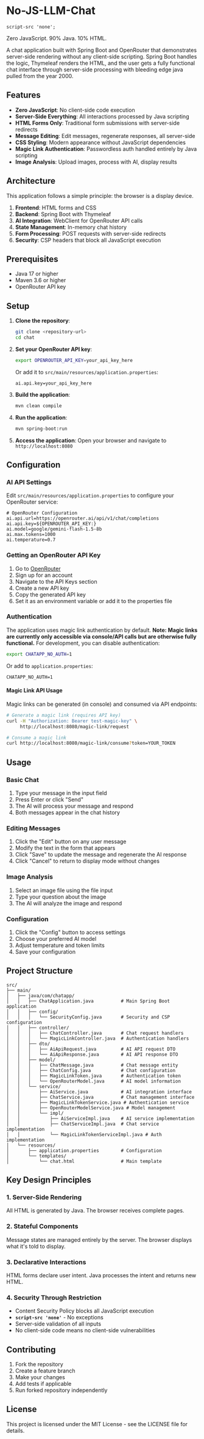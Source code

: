 # No-JS-LLM-Chat

```http
script-src 'none';
```

Zero JavaScript. 90% Java. 10% HTML. 

A chat application built with Spring Boot and OpenRouter that demonstrates server-side rendering without any client-side scripting. Spring Boot handles the logic, Thymeleaf renders the HTML, and the user gets a fully functional chat interface through server-side processing with bleeding edge java pulled from the year 2000.

## Features

- **Zero JavaScript**: No client-side code execution
- **Server-Side Everything**: All interactions processed by Java scripting
- **HTML Forms Only**: Traditional form submissions with server-side redirects
- **Message Editing**: Edit messages, regenerate responses, all server-side
- **CSS Styling**: Modern appearance without JavaScript dependencies
- **Magic Link Authentication**: Passwordless auth handled entirely by Java scripting
- **Image Analysis**: Upload images, process with AI, display results

## Architecture

This application follows a simple principle: the browser is a display device.

1. **Frontend**: HTML forms and CSS
2. **Backend**: Spring Boot with Thymeleaf
3. **AI Integration**: WebClient for OpenRouter API calls
4. **State Management**: In-memory chat history
5. **Form Processing**: POST requests with server-side redirects
6. **Security**: CSP headers that block all JavaScript execution

## Prerequisites

- Java 17 or higher
- Maven 3.6 or higher
- OpenRouter API key

## Setup

1. **Clone the repository**:
   ```bash
   git clone <repository-url>
   cd chat
   ```

2. **Set your OpenRouter API key**:
   ```bash
   export OPENROUTER_API_KEY=your_api_key_here
   ```
   
   Or add it to `src/main/resources/application.properties`:
   ```properties
   ai.api.key=your_api_key_here
   ```

3. **Build the application**:
   ```bash
   mvn clean compile
   ```

4. **Run the application**:
   ```bash
   mvn spring-boot:run
   ```

5. **Access the application**:
   Open your browser and navigate to `http://localhost:8080`

## Configuration

### AI API Settings

Edit `src/main/resources/application.properties` to configure your OpenRouter service:

```properties
# OpenRouter Configuration
ai.api.url=https://openrouter.ai/api/v1/chat/completions
ai.api.key=${OPENROUTER_API_KEY:}
ai.model=google/gemini-flash-1.5-8b
ai.max.tokens=1000
ai.temperature=0.7
```

### Getting an OpenRouter API Key

1. Go to [OpenRouter](https://openrouter.ai/)
2. Sign up for an account
3. Navigate to the API Keys section
4. Create a new API key
5. Copy the generated API key
6. Set it as an environment variable or add it to the properties file

### Authentication

The application uses magic link authentication by default. **Note: Magic links are currently only accessible via console/API calls but are otherwise fully functional.** For development, you can disable authentication:

```bash
export CHATAPP_NO_AUTH=1
```

Or add to `application.properties`:
```properties
CHATAPP_NO_AUTH=1
```

#### Magic Link API Usage

Magic links can be generated (in console) and consumed via API endpoints:

```bash
# Generate a magic link (requires API key)
curl -H "Authorization: Bearer test-magic-key" \
     http://localhost:8080/magic-link/request

# Consume a magic link
curl http://localhost:8080/magic-link/consume?token=YOUR_TOKEN
```

## Usage

### Basic Chat

1. Type your message in the input field
2. Press Enter or click "Send"
3. The AI will process your message and respond
4. Both messages appear in the chat history

### Editing Messages

1. Click the "Edit" button on any user message
2. Modify the text in the form that appears
3. Click "Save" to update the message and regenerate the AI response
4. Click "Cancel" to return to display mode without changes

### Image Analysis

1. Select an image file using the file input
2. Type your question about the image
3. The AI will analyze the image and respond

### Configuration

1. Click the "Config" button to access settings
2. Choose your preferred AI model
3. Adjust temperature and token limits
4. Save your configuration

## Project Structure

```
src/
├── main/
│   ├── java/com/chatapp/
│   │   ├── ChatApplication.java          # Main Spring Boot application
│   │   ├── config/
│   │   │   └── SecurityConfig.java       # Security and CSP configuration
│   │   ├── controller/
│   │   │   ├── ChatController.java       # Chat request handlers
│   │   │   └── MagicLinkController.java  # Authentication handlers
│   │   ├── dto/
│   │   │   ├── AiApiRequest.java         # AI API request DTO
│   │   │   └── AiApiResponse.java        # AI API response DTO
│   │   ├── model/
│   │   │   ├── ChatMessage.java          # Chat message entity
│   │   │   ├── ChatConfig.java           # Chat configuration
│   │   │   ├── MagicLinkToken.java       # Authentication token
│   │   │   └── OpenRouterModel.java      # AI model information
│   │   └── service/
│   │       ├── AiService.java            # AI integration interface
│   │       ├── ChatService.java          # Chat management interface
│   │       ├── MagicLinkTokenService.java # Authentication service
│   │       ├── OpenRouterModelService.java # Model management
│   │       └── impl/
│   │           ├── AiServiceImpl.java    # AI service implementation
│   │           ├── ChatServiceImpl.java  # Chat service implementation
│   │           └── MagicLinkTokenServiceImpl.java # Auth implementation
│   └── resources/
│       ├── application.properties        # Configuration
│       └── templates/
│           └── chat.html                 # Main template
```

## Key Design Principles

### 1. Server-Side Rendering
All HTML is generated by Java. The browser receives complete pages.

### 2. Stateful Components
Message states are managed entirely by the server. The browser displays what it's told to display.

### 3. Declarative Interactions
HTML forms declare user intent. Java processes the intent and returns new HTML.

### 4. Security Through Restriction
- Content Security Policy blocks all JavaScript execution
- **`script-src 'none'`** - No exceptions
- Server-side validation of all inputs
- No client-side code means no client-side vulnerabilities

## Contributing

1. Fork the repository
2. Create a feature branch
3. Make your changes
4. Add tests if applicable
5. Run forked repository independently

## License

This project is licensed under the MIT License - see the LICENSE file for details.